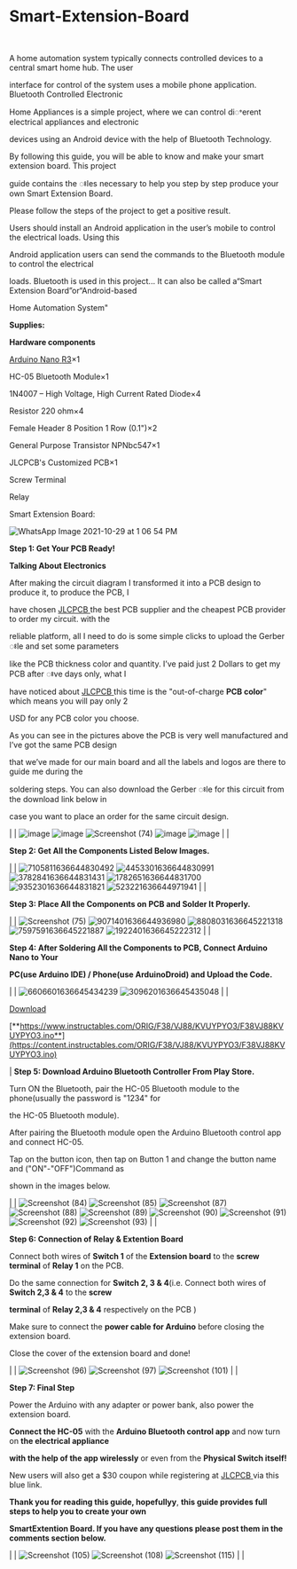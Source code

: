 # Smart-Extension-Board
﻿


A home automation system typically connects controlled devices to a central smart home hub. The user

interface for control of the system uses a mobile phone application. Bluetooth Controlled Electronic

Home Appliances is a simple project, where we can control diꢀerent electrical appliances and electronic

devices using an Android device with the help of Bluetooth Technology.

By following this guide, you will be able to know and make your smart extension board. This project

guide contains the ꢁles necessary to help you step by step produce your own Smart Extension Board.

Please follow the steps of the project to get a positive result.

Users should install an Android application in the user’s mobile to control the electrical loads. Using this

Android application users can send the commands to the Bluetooth module to control the electrical

loads. Bluetooth is used in this project... It can also be called a“Smart Extension Board”or“Android-based

Home Automation System"

**Supplies:**

**Hardware components**

[Arduino](https://www.hackster.io/arduino/products/arduino-nano-r3?ref=project-362c30)[ ](https://www.hackster.io/arduino/products/arduino-nano-r3?ref=project-362c30)[Nano](https://www.hackster.io/arduino/products/arduino-nano-r3?ref=project-362c30)[ ](https://www.hackster.io/arduino/products/arduino-nano-r3?ref=project-362c30)[R3](https://www.hackster.io/arduino/products/arduino-nano-r3?ref=project-362c30)×1

HC-05 Bluetooth Module×1

1N4007 – High Voltage, High Current Rated Diode×4

Resistor 220 ohm×4

Female Header 8 Position 1 Row (0.1")×2

General Purpose Transistor NPNbc547×1

JLCPCB's Customized PCB×1

Screw Terminal

Relay

Smart Extension Board:

![WhatsApp Image 2021-10-29 at 1 06 54 PM](https://user-images.githubusercontent.com/93422854/141425003-2511a2f0-f9c1-4e00-95c6-fecde17bbc67.jpeg)




**Step 1: Get Your PCB Ready!**

**Talking About Electronics**

After making the circuit diagram I transformed it into a PCB design to produce it, to produce the PCB, I

have chosen [JLCPCB](https://jlcpcb.com/IAT)[ ](https://jlcpcb.com/IAT)the best PCB supplier and the cheapest PCB provider to order my circuit. with the

reliable platform, all I need to do is some simple clicks to upload the Gerber ꢁle and set some parameters

like the PCB thickness color and quantity. I’ve paid just 2 Dollars to get my PCB after ꢁve days only, what I

have noticed about [JLCPCB](https://jlcpcb.com/IAT)[ ](https://jlcpcb.com/IAT)this time is the "out-of-charge **PCB color**" which means you will pay only 2

USD for any PCB color you choose.

As you can see in the pictures above the PCB is very well manufactured and I’ve got the same PCB design

that we’ve made for our main board and all the labels and logos are there to guide me during the

soldering steps. You can also download the Gerber ꢁle for this circuit from the download link below in

case you want to place an order for the same circuit design.

 |
 |
 ![image](https://user-images.githubusercontent.com/93422854/141425295-3fa1279f-b1f0-4903-a527-73736c9c457a.png)
 ![image](https://user-images.githubusercontent.com/93422854/141425358-657e3574-2591-4362-9004-b5ccb4021657.png)
 ![Screenshot (74)](https://user-images.githubusercontent.com/93422854/141428837-7e550509-5954-4e5b-a823-ab8c84222eb9.png)
 ![image](https://user-images.githubusercontent.com/93422854/141425436-a4945588-44e7-438c-a718-56f36e6b2422.png)
 ![image](https://user-images.githubusercontent.com/93422854/141425476-8bcc51a5-842d-4cf3-b4c5-19708e8bb0b6.png)
 |
 |

**Step 2: Get All the Components Listed Below Images.**

|
|
![7105811636644830492](https://user-images.githubusercontent.com/93422854/141425853-5ded3b44-f384-455c-99b4-4fdeb062efa3.png)
![4453301636644830991](https://user-images.githubusercontent.com/93422854/141425864-71aac9d6-e762-471f-89fd-64aac6d31a7e.png)
![3782841636644831431](https://user-images.githubusercontent.com/93422854/141425865-2ad978f8-3995-410d-b942-3fc6dc5506fa.png)
![1782651636644831700](https://user-images.githubusercontent.com/93422854/141425867-e1c2f549-ee90-48eb-a6c6-f552336f5882.png)
![9352301636644831821](https://user-images.githubusercontent.com/93422854/141425869-b251cf53-0b76-45f3-aaf0-634428422c34.png)
![523221636644971941](https://user-images.githubusercontent.com/93422854/141425870-7eec1ca9-6b05-4fb5-bab2-3c319cd26c76.png)
|
|



**Step 3: Place All the Components on PCB and Solder It Properly.**

|
|
![Screenshot (75)](https://user-images.githubusercontent.com/93422854/141427301-d5ad3b9c-3af0-4ecb-8fb4-472ccd96be52.png)
![9071401636644936980](https://user-images.githubusercontent.com/93422854/141426324-444d81a9-3ae9-452f-a8c9-313efdedd810.png)
![8808031636645221318](https://user-images.githubusercontent.com/93422854/141426336-bc8397e0-a42a-49e0-b947-419457057964.png)
![7597591636645221887](https://user-images.githubusercontent.com/93422854/141426357-bf848a2c-eaa9-40db-b3b7-3e30e68071b1.png)
![1922401636645222312](https://user-images.githubusercontent.com/93422854/141426392-af7287cd-bd2e-4da5-b2f5-6eee58f3eb33.png)
|
|



**Step 4: After Soldering All the Components to PCB, Connect Arduino Nano to Your**

**PC(use Arduino IDE) / Phone(use ArduinoDroid) and Upload the Code.**


|
|
![6606601636645434239](https://user-images.githubusercontent.com/93422854/141426627-19182b11-44a6-47f9-8a4e-f53d13ddde3c.png)
![3096201636645435048](https://user-images.githubusercontent.com/93422854/141426681-9074ec19-ac60-47c0-93af-610c7b806845.png)
|
|




[Download](https://content.instructables.com/ORIG/F38/VJ88/KVUYPYO3/F38VJ88KVUYPYO3.ino)

[**https://www.instructables.com/ORIG/F38/VJ88/KVUYPYO3/F38VJ88KVUYPYO3.ino**](https://content.instructables.com/ORIG/F38/VJ88/KVUYPYO3/F38VJ88KVUYPYO3.ino)




|
**Step 5: Download Arduino Bluetooth Controller From Play Store.**

Turn ON the Bluetooth, pair the HC-05 Bluetooth module to the phone(usually the password is "1234" for

the HC-05 Bluetooth module).

After pairing the Bluetooth module open the Arduino Bluetooth control app and connect HC-05.

Tap on the button icon, then tap on Button 1 and change the button name and ("ON"-"OFF")Command as

shown in the images below.


|
|
![Screenshot (84)](https://user-images.githubusercontent.com/93422854/141427792-2224cfc7-0161-43fe-a71f-8ff37ee09959.png)
![Screenshot (85)](https://user-images.githubusercontent.com/93422854/141428040-62414c2f-1cdb-44e9-9e87-1d5e14148ae7.png)
![Screenshot (87)](https://user-images.githubusercontent.com/93422854/141428055-b3af5770-627b-4d5a-982e-5dd036e6cee0.png)
![Screenshot (88)](https://user-images.githubusercontent.com/93422854/141427884-a76b24d1-b219-4cf8-98b9-cfba586d6b0d.png)
![Screenshot (89)](https://user-images.githubusercontent.com/93422854/141428075-feb87445-d5a3-4a61-9761-bf841012c997.png)
![Screenshot (90)](https://user-images.githubusercontent.com/93422854/141428189-e408b0f2-6aea-4a36-b1e7-8b5abd15744d.png)
![Screenshot (91)](https://user-images.githubusercontent.com/93422854/141428196-53bb5b8d-f2d4-4ba4-9d20-8efffbc48c27.png)
![Screenshot (92)](https://user-images.githubusercontent.com/93422854/141428211-5d8c9224-878b-4b76-81bd-837c1e7ace54.png)
![Screenshot (93)](https://user-images.githubusercontent.com/93422854/141428215-86239de1-b7dc-444a-8e52-11391adf24a0.png)
|
|



**Step 6: Connection of Relay & Extention Board**

Connect both wires of **Switch 1** of the **Extension board** to the **screw terminal** of **Relay 1** on the PCB.

Do the same connection for **Switch 2, 3 & 4**(i.e. Connect both wires of **Switch 2,3 & 4** to the **screw**

**terminal** of **Relay 2,3 & 4** respectively on the PCB )

Make sure to connect the **power cable for Arduino** before closing the extension board.

Close the cover of the extension board and done!


|
|
![Screenshot (96)](https://user-images.githubusercontent.com/93422854/141428331-0fd0adf7-d74a-4df9-bae4-99a7103544ba.png)
![Screenshot (97)](https://user-images.githubusercontent.com/93422854/141428342-e2a1fdd7-9c54-4d83-952e-2256f7c68357.png)
![Screenshot (101)](https://user-images.githubusercontent.com/93422854/141428359-4c76c9ba-d98a-41c0-be7e-8bd03b9873bc.png)
|
|



**Step 7: Final Step**

Power the Arduino with any adapter or power bank, also power the extension board.

**Connect the HC-05** with the **Arduino Bluetooth control app** and now turn on **the electrical appliance**

**with the help of the app wirelessly** or even from the **Physical Switch itself!**

New users will also get a $30 coupon while registering at  [JLCPCB](https://jlcpcb.com/IAT)[ ](https://jlcpcb.com/IAT)via this blue link.

**Thank you for reading this guide, hopefullyy**, **this guide provides full steps to help you to create your own**

**SmartExtention Board. If you have any questions please post them in the comments section below.**


|
|
![Screenshot (105)](https://user-images.githubusercontent.com/93422854/141428542-7c0253b3-dd05-441a-b577-a63238fe126c.png)
![Screenshot (108)](https://user-images.githubusercontent.com/93422854/141428556-98b376ab-40fe-492d-bd39-b864a9f46594.png)
![Screenshot (115)](https://user-images.githubusercontent.com/93422854/141428570-47e47125-620c-4dcd-9439-8f630e7476fa.png)
|
|
